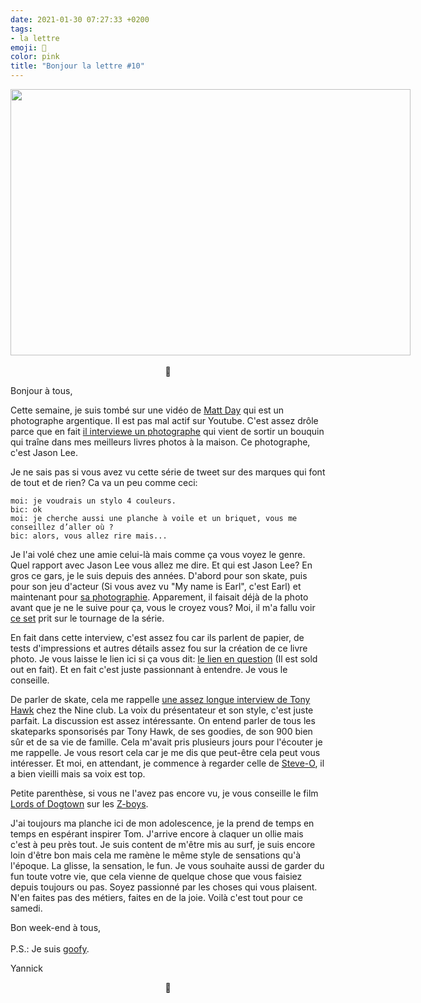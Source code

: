 ```yaml
---
date: 2021-01-30 07:27:33 +0200
tags: 
- la lettre
emoji: 💌
color: pink
title: "Bonjour la lettre #10"
---
```


<div class="message-body"><p style="text-align: center;"><img class="tl-email-image" data-id="4034518" height="426" src="https://gallery.tinyletterapp.com/a0d8b178d0758f62b0c01a8cd9fc5d00a4997449/images/09f5e0a3-e222-4c27-82bb-a6fc6ddd93c6.jpeg" style="width: 640px; max-width: 640px;" width="640"/><br/>
<br/>
👋</p>
<p>Bonjour à tous,</p>
<p>Cette semaine, je suis tombé sur une vidéo de <a href="https://www.youtube.com/channel/UCopwCE5bVtffQif8IFkbUuw">Matt Day</a> qui est un photographe argentique. Il est pas mal actif sur Youtube. C'est assez drôle parce que en fait <a href="https://www.youtube.com/watch?v=IvRhi0udkEg">il interviewe un photographe</a> qui vient de sortir un bouquin qui traîne dans mes meilleurs livres photos à la maison. Ce photographe, c'est Jason Lee.</p>
<p>Je ne sais pas si vous avez vu cette série de tweet sur des marques qui font de tout et de rien? Ca va un peu comme ceci:</p>
<pre>
<code><span class="hljs-symbol">moi:</span> <span class="hljs-keyword">je </span>voudrais un stylo <span class="hljs-number">4</span> couleurs. 
<span class="hljs-keyword">bic: </span>ok
<span class="hljs-symbol">moi:</span> <span class="hljs-keyword">je </span>cherche aussi une planche à voile et un <span class="hljs-keyword">briquet, </span>vous me conseillez d’aller où ?
<span class="hljs-keyword">bic: </span>alors, vous allez rire mais...
</code></pre>
<p>Je l'ai volé chez une amie celui-là mais comme ça vous voyez le genre. Quel rapport avec Jason Lee vous allez me dire. Et qui est Jason Lee? En gros ce gars, je le suis depuis des années. D'abord pour son skate, puis pour son jeu d'acteur (Si vous avez vu "My name is Earl", c'est Earl) et maintenant pour <a href="https://www.jasonleefilm.com">sa photographie</a>. Apparement, il faisait déjà de la photo avant que je ne le suive pour ça, vous le croyez vous? Moi, il m'a fallu voir <a href="https://www.jasonleefilm.com/shop/trailer-park-print-set">ce set</a> prit sur le tournage de la série.</p>
<p>En fait dans cette interview, c'est assez fou car ils parlent de papier, de tests d'impressions et autres détails assez fou sur la création de ce livre photo. Je vous laisse le lien ici si ça vous dit: <a href="https://www.stanleybarker.co.uk/collections/frontpage/products/jason-lee">le lien en question</a> (Il est sold out en fait). Et en fait c'est juste passionnant à entendre. Je vous le conseille.</p>
<p>De parler de skate, cela me rappelle <a href="https://www.youtube.com/watch?v=z4pwm37EVyw">une assez longue interview de Tony Hawk</a> chez the Nine club. La voix du présentateur et son style, c'est juste parfait. La discussion est assez intéressante. On entend parler de tous les skateparks sponsorisés par Tony Hawk, de ses goodies, de son 900 bien sûr et de sa vie de famille. Cela m'avait pris plusieurs jours pour l'écouter je me rappelle. Je vous resort cela car je me dis que peut-être cela peut vous intéresser. Et moi, en attendant, je commence à regarder celle de <a href="https://www.youtube.com/watch?v=Jp7VCqNGSx4">Steve-O</a>, il a bien vieilli mais sa voix est top.</p>
<p>Petite parenthèse, si vous ne l'avez pas encore vu, je vous conseille le film <a href="https://www.youtube.com/watch?v=KHwimJTfvxE">Lords of Dogtown</a> sur les <a href="https://en.wikipedia.org/wiki/Z-Boys">Z-boys</a>.</p>
<p>J'ai toujours ma planche ici de mon adolescence, je la prend de temps en temps en espérant inspirer Tom. J'arrive encore à claquer un ollie mais c'est à peu près tout. Je suis content de m'être mis au surf, je suis encore loin d'être bon mais cela me ramène le même style de sensations qu'à l'époque. La glisse, la sensation, le fun. Je vous souhaite aussi de garder du fun toute votre vie, que cela vienne de quelque chose que vous faisiez depuis toujours ou pas. Soyez passionné par les choses qui vous plaisent. N'en faites pas des métiers, faites en de la joie. Voilà c'est tout pour ce samedi. </p>
<p>Bon week-end à tous,<br/>
<br/>
P.S.: Je suis <a href="https://skateboard-academy.com/goofy-ou-regular.html">goofy</a>.</p>
<p>Yannick</p>
<p style="text-align: center;">💌</p></div>